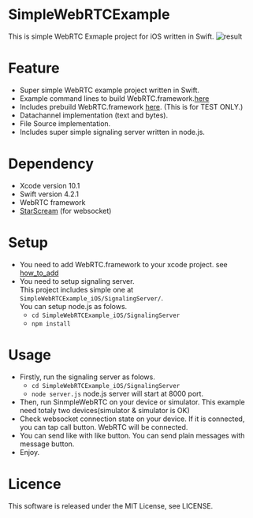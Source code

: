 # SimpleWebRTCExample
This is simple WebRTC Exmaple project for iOS written in Swift.
![result](https://raw.githubusercontent.com/tkmn0/SimpleWebRTCExample_iOS/master/media/sample.gif)

# Feature
- Super simple WebRTC example project written in Swift.
- Example command lines to build WebRTC.framework.[here](https://github.com/tkmn0/SimpleWebRTCExample_iOS/blob/master/docs/BuildWebRTCFrameworkFlow.md)
- Includes prebuild WebRTC.framework [here](https://github.com/tkmn0/SimpleWebRTCExample_iOS/releases). (This is for TEST ONLY.)
- Datachannel implementation (text and bytes).
- File Source implementation.
- Includes super simple signaling server written in node.js.

# Dependency
- Xcode version 10.1
- Swift version 4.2.1
- WebRTC framework
- [StarScream](https://github.com/daltoniam/starscream) (for websocket)

# Setup
- You need to add WebRTC.framework to your xcode project. see [how_to_add](https://github.com/tkmn0/SimpleWebRTCExample_iOS/blob/master/docs/how_to_add.md)
- You need to setup signaling server.     
  This project includes simple one at `SimpleWebRTCExample_iOS/SignalingServer/`.    
  You can setup node.js as folows.
  - `cd SimpleWebRTCExample_iOS/SignalingServer`
  - `npm install`

# Usage
- Firstly, run the signaling server as folows.
  - `cd SimpleWebRTCExample_iOS/SignalingServer`
  - `node server.js`
  node.js server will start at 8000 port.
- Then, run SinmpleWebRTC on your device or simulator. This example need totaly two devices(simulator & simulator is OK)
- Check websocket connection state on your device. If it is connected, you can tap call button. WebRTC will be connected.
- You can send like with like button. 
  You can send plain messages with message button.
- Enjoy.

# Licence
This software is released under the MIT License, see LICENSE.
